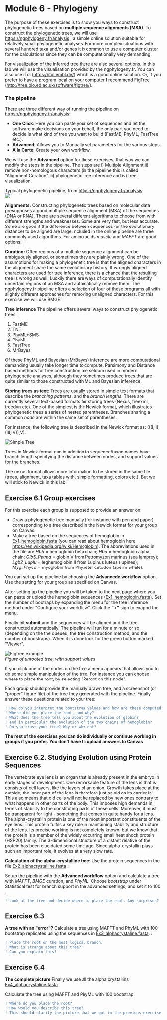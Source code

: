 # Module 6 - Phylogeny

The purpose of these exercises is to show you ways to construct phylogenetic trees based on **multiple sequence alignments (MSA)**. To construct the phylogenetic trees, we will use https://ngphylogeny.fr/analysis , a simple online solution suitable for relatively small phylogenetic analyses. For more complex situations with several hundred taxa and/or genes it is common to use a computer cluster for the calculations since they can be computationally very demanding.

For visualization of the inferred tree there are also several options. In this lab we will use the visualisation provided by the ngphylogeny.fr. You can also use iTol (https://itol.embl.de/) which is a good online solution. Or, if you prefer to have a program local on your computer I recommend FigTree (http://tree.bio.ed.ac.uk/software/figtree/). 


### The pipeline

There are three different way of running the pipeline on  https://ngphylogeny.fr/analysis:
- **One Click**: Here you can paste your set of sequences and let the software make decisions on your behalf, the only part you need to decide is what kind of tree you want to build (FastME, PhyML, FastTree etc.). 
- **Advanced**: Allows you to Manually set parameters for the various steps.
- **A la Carte**: Create your own workflow.

We will use the **Advanced** option for these exercises, that way we can modify the steps in the pipeline. The steps are 
i) Multiple Alignment,ii) remove non-homologous characters (in the pipeline this is called "Alignment Curation" iii) phylogenetic tree inference and iv) tree visualization.

Typical phylogenetic pipeline, from  https://ngphylogeny.fr/analysis:  
![](data/pipeline_v2.png)

**Alignments:**
Constructing phylogenetic trees based on molecular data presupposes a good multiple sequence alignment (MSA) of the sequences (DNA or RNA).  There are several different algorithms to choose from with different strengths and weaknesses. Some are very fast, but less accurate. Some are good if the difference between sequences (or the evolutionary distance) to be aligned are large. ncluded in the online pipeline are three commonly used algorithms. For amino acids *muscle* and *MAFFT* are good options.

**Curation:**
Often regions of a multiple sequence alignment can be ambiguously aligned, or sometimes they are plainly wrong. One of the assumptions for making a phylogenetic tree is that the aligned characters in the alignment share the same evolutionary history. If wrongly aligned characters are used for tree inference, there is a chance that the resulting tree is wrong as well. Luckily there are ways of computationally identify uncertain regions of an MSA and automatically remove them. The ngphylogeny.fr pipeline offers a selection of four  of these programs all with slightly different approaches for removing unaligned characters. For this exercise we will use BMGE.

**Tree inference**
The pipeline offers several ways to construct phylogenetic trees: 
  1) FastME 
  2) TNT 
  3) PhyML+SMS 
  4) PhyML 
  5) FastTree 
  6) MrBayes


Of these PhyML and Bayesian (MrBayes) inference are more computational demanding usually take longer time to compute. Parsimony and Distance based methods for tree construction are seldom used in modern phylogenetic analyses, although they sometimes produce trees that are quite similar to those constructed with ML and Bayesian inference.


**Storing trees as text**:
Trees are usually stored in simple text formats that describe the _branching patterns_, and the _branch lengths_. There are currently several text-based formats for storing trees (Nexus, treexml, treedyn etc). One of the simplest is the Newick format, which illustrates phylogenetic trees a series of nested parentheses. Branches sharing a common _node_ are within the same set of parentheses.

For instance, the following tree is described in the Newick format as: (((I,II),(III,IV)),V).

![Simple Tree](data/Fig_newick.png)

Trees in Newick format can in addition to sequence/taxon names have branch length specifying the distance between nodes, and support values for the branches.

The nexus format allows more information to be stored in the same file (trees, alignment, taxa tables with, simple formatting, colors etc.). But we will stick to Newick in this lab.  


###
## Exercise 6.1 Group exercises
For this exercise each group is supposed to provide an answer on:
- Draw  a phylogenetic tree manually (for instance with pen and paper) corresponding to a tree described in the Newick format for your group on Canvas.
- Make a tree based on the sequences of hemoglobin in [Ex1_hemoglobin.fasta](Ex1_hemoglobin.fasta) (you can read about hemoglobin here https://en.wikipedia.org/wiki/Hemoglobin). The abbreviations used in the file are *Hbb* = hemoglobin beta chain; *Hba* = hemoglobin alpha chain; *Glb5_Petma* = globin V from Petromyzon marinus (sea lamprey); *Lgb2_Luplu* = leghemoglobin II from Lupinus luteus (lupines); *Myg_Phyca* = myoglobin from Physeter catodon (sperm whale).

You can set up the pipeline by choosing the **Advancede workflow** option. Use the setting for your group as specified on Canvas.

After setting up the pipeline you will be taken to the next page where you can paste or upload the hemoglobin sequences ([Ex1_hemoglobin.fasta](Ex1_hemoglobin.fasta)). Set the number of bootraps by expanding the menu for the tree inference method under "Configure your workflow". Click the **"+"** sign to exapnd the menu. 

Finally hit **submit** and the sequences will be aligned and the tree constructed automatically. The pipeline will run for a minute or so (depending on the the queueu, the tree construction method, and the number of boostraps). When it is done look for the green button marked "Viewer". 

![Figtree example](data/Tree_Viewer.png)  
_Figure of unrooted tree, with support values_


If you click one of the nodes on the tree a menu appears that allows you to do some simple manipulation of the tree. For instance you can choose where to place the root, by selecting "Reroot on this node". 

Each group should provide the manually drawn tree, and a screenshot (or "proper" figure file) of the tree they generated with the pipeline. Finally answer these questions related to your tree:

```diff
! How do you interpret the bootstrap values and how are these computed?
! Where did you place the root, and why?
! What does the tree tell you about the evolution of globin?
! and in particular the evolution of the two chains of hemoglobin?
! Do you trust your tree? Why or why not?
````

**The rest of the exercises you can do individually or continue working in groups if you prefer. You don't have to upload answers to Canvas**

## Exercise 6.2. Studying Evolution using Protein Sequences  

The vertebrate eye lens is an organ that is already present in the embryo in early stages of development. One remarkable feature of the lens is that is consists of cell layers, like the layers of an onion. Growth takes place at the outside; the inner part of the lens is therefore just as old as its carrier is! This also means that old cells will not be replaced by new ones contrary to what happens in other parts of the body. This imposes high demands in terms of stability to the constituting parts of these cells. Moreover, it must be transparent for light - something that comes in quite handy for a lens. The alpha-crystallin protein is one of the most important constituents of the eye lens. This protein fulfils a key role in maintaining stability and structure of the lens. Its precise working is not completely known, but we know that the protein is a member of the widely occurring small heat shock protein (HSP20) family. The 3-dimensional structure of a distant relative of the protein has been elucidated some time ago. Since alpha-crystallin plays such an important role, it evolves at a very slow rate.

**Calculation of the alpha-crystalline tree**:
Use the protein sequences in the file [Ex2_alphacrystalline.fasta](Ex2_alphacrystalline.fasta) :

Setup the pipeline with the **Advanced workflow** option and calculate a tree with _MAFFT_, _BMGE_ curation, and _PhyML_. Choose _bootstrap_ under Statistical test for branch support in the advanced settings, and set it to 100 .

```diff
! Look at the tree and decide where to place the root. Any surprises?
```
## Exercise 6.3
**A tree with an "error"?**
Calculate a tree using MAFFT and PhyML with 100 bootstrap replicates using the sequences in [Ex3_alphacrystaline.fasta](Ex3_alphacrystaline.fasta).  :

```diff
! Place the root on the most logical branch.
! What is strange about this tree?
! Can you explain this?
```

## Exercise 6.4
**The complete picture**
Finally we use all the alpha crystallins [Ex4_alphacrystaline.fasta](Ex4_alphacrystaline.fasta)

Calculate the tree using MAFFT and PhyML with 100 bootstrap:

```diff
! Where do you place the root?
! How would you describe this tree?
! This should clarify the picture that we got in the previous exercise!
```

